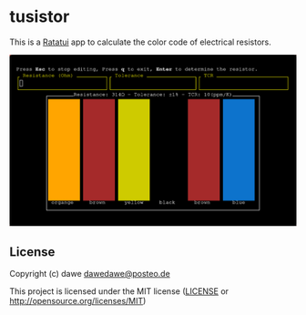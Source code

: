 # tusistor

This is a [Ratatui] app to calculate the color code of electrical resistors.

![tusistor.png](./tusistor.png)

[Ratatui]: https://ratatui.rs

## License

Copyright (c) dawe <dawedawe@posteo.de>

This project is licensed under the MIT license ([LICENSE] or <http://opensource.org/licenses/MIT>)

[LICENSE]: ./LICENSE
